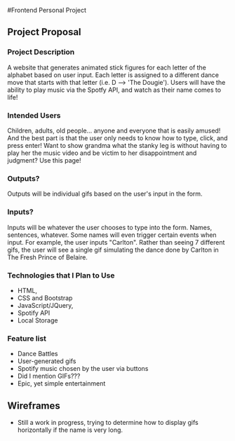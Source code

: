 #Frontend Personal Project
## Project Proposal

### Project Description
A website that generates animated stick figures for each letter of the alphabet based on user input. Each letter is assigned to a different dance move that starts with that letter (i.e. D --> 'The Dougie'). Users will have the ability to play music via the Spotfy API, and watch as their name comes to life!

### Intended Users
Children, adults, old people... anyone and everyone that is easily amused! And the best part is that the user only needs to know how to type, click, and press enter! Want to show grandma what the stanky leg is without having to play her the music video and be victim to her disappointment and judgment? Use this page!

### Outputs?
Outputs will be individual gifs based on the user's input in the form.

### Inputs?
Inputs will be whatever the user chooses to type into the form. Names, sentences, whatever. Some names will even trigger certain events when input. For example, the user inputs "Carlton". Rather than seeing 7 different gifs, the user will see a single gif simulating the dance done by Carlton in The Fresh Prince of Belaire.

### Technologies that I Plan to Use
* HTML,
* CSS and Bootstrap
* JavaScript/JQuery,
* Spotify API
* Local Storage

### Feature list
* Dance Battles
* User-generated gifs
* Spotify music chosen by the user via buttons
* Did I mention GIFs???
* Epic, yet simple entertainment

## Wireframes
* Still a work in progress, trying to determine how to display gifs horizontally if the name is very long.